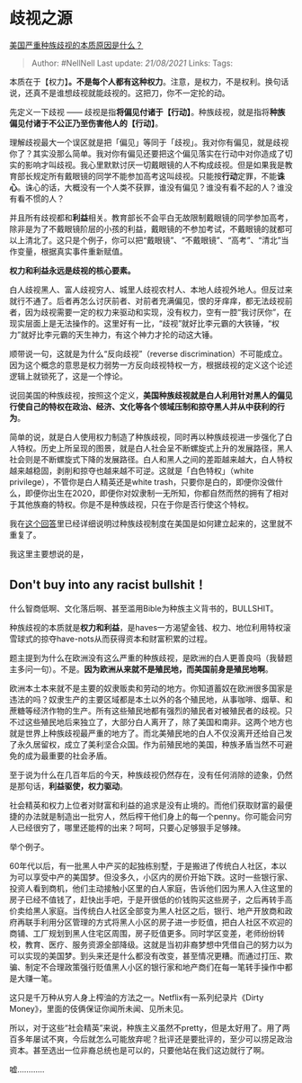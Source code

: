 # 歧视之源
[美国严重种族歧视的本质原因是什么？](https://www.zhihu.com/question/397865324/answer/1265543926)

> Author: #NellNell
Last update: *21/08/2021*
Links:
Tags:

本质在于【权力】**。**不是每个人都有这种**权力**。注意，是权力，不是权利。换句话说，还真不是谁想歧视就能歧视的。这把刀，你不一定抡的动。

先定义一下歧视 —— 歧视是指**将偏见付诸于【行动】**。种族歧视，就是指将**种族偏见付诸于不公正乃至伤害他人的【行动】**。

理解歧视最大一个误区就是把「偏见」等同于「歧视」。我对你有偏见，就是歧视你了？其实没那么简单。我对你有偏见还要把这个偏见落实在行动中对你造成了切实的影响才叫歧视。我心里默默讨厌一切戴眼镜的人不构成歧视。但是如果我是教育部长规定所有戴眼镜的同学不能参加高考这叫歧视。只能按**行动**定罪，不能**诛心**。诛心的话，大概没有一个人类不获罪，谁没有偏见？谁没有看不起的人？谁没有看不惯的人？

并且所有歧视都和**利益**相关。教育部长不会平白无故限制戴眼镜的同学参加高考，除非是为了不戴眼镜阶层的小孩的利益，戴眼镜的不参加考试，不戴眼镜的就都可以上清北了。这只是个例子，你可以把“戴眼镜”、“不戴眼镜”、“高考”、“清北”当作变量，根据真实事件重新赋值。

**权力和利益永远是歧视的核心要素。**

白人歧视黑人、富人歧视穷人、城里人歧视农村人、本地人歧视外地人。但反过来就行不通了。后者再怎么讨厌前者、对前者充满偏见，恨的牙痒痒，都无法歧视前者，因为歧视需要一定的权力来驱动和实现，没有权力，空有一腔“我讨厌你”，在现实层面上是无法操作的。这里好有一比，“歧视”就好比李元霸的大铁锤，“权力”就好比李元霸的天生神力，有这个神力才抡的动这大锤。

顺带说一句，这就是为什么“反向歧视”（reverse discrimination）不可能成立。因为这个概念的意思是权力弱势一方反向歧视特权一方，根据歧视的定义这个论述逻辑上就锁死了，这是一个悖论。

说回美国的种族歧视，按照这个定义，**美国种族歧视就是白人利用针对黑人的偏见行使自己的特权在政治、经济、文化等各个领域压制和掠夺黑人并从中获利的行为**。

简单的说，就是白人使用权力制造了种族歧视，同时再以种族歧视进一步强化了白人特权。历史上所呈现的图景，就是白人社会呈不断螺旋式上升的发展路径，黑人社会则是不断螺旋式下降的发展路径。白人和黑人之间的差距越来越大，白人特权越来越稳固，剥削和掠夺也越来越不可逆。这就是「白色特权」（white privilege），不管你是白人精英还是white trash，只要你是白的，即便你没做什么，即便你出生在2020，即便你对奴隶制一无所知，你都自然而然的拥有了相对于其他族裔的特权。你是不是种族歧视，只在于你是否行使这个特权。

我在[这个回答](https://www.zhihu.com/question/22698363/answer/615261939)里已经详细说明过种族歧视制度在美国是如何建立起来的，这里就不重复了。

我这里主要想说的是，

## Don't buy into any racist bullshit！

什么智商低啊、文化落后啊、甚至滥用Bible为种族主义背书的，BULLSHIT。

种族歧视的本质就是**权力和利益**，是haves一方渴望金钱、权力、地位利用特权滚雪球式的掠夺have-nots从而获得资本和财富积累的过程。

题主提到为什么在欧洲没有这么严重的种族歧视，是欧洲的白人更善良吗（我替题主多问一句）。不是。**因为欧洲从来就不是殖民地，而美国前身是殖民地啊**。

欧洲本土本来就不是主要的奴隶贩卖和劳动的地方。你知道蓄奴在欧洲很多国家是违法的吗？奴隶生产的主要区域都是本土以外的各个殖民地，从事咖啡、烟草、和蔗糖等经济作物的生产。所有这些殖民地都有强烈的殖民者对被殖民者的歧视。只不过这些殖民地后来独立了，大部分白人离开了，除了美国和南非。这两个地方也就是世界上种族歧视最严重的地方了。而北美殖民地的白人不仅没离开还给自己发了永久居留权，成立了美利坚合众国。作为前殖民地的美国，种族矛盾当然不可避免的成为最重要的社会矛盾。

至于说为什么在几百年后的今天，种族歧视仍然存在，没有任何消除的迹象，仍然是那句话，**利益驱使，权力驱动**。

社会精英和权力上位者对财富和利益的追求是没有止境的。而他们获取财富的最便捷的办法就是制造出一批穷人，然后榨干他们身上的每一个penny。你可能会问穷人已经很穷了，哪里还能榨的出来？呵呵，只要心足够狠手足够辣。

举个例子。

60年代以后，有一批黑人中产买的起独栋别墅，于是搬进了传统白人社区，本以为可以享受中产的美国梦。但没多久，小区内的房价开始下跌。这时一些银行家、投资人看到商机，他们主动接触小区里的白人家庭，告诉他们因为黑人入住这里的房子已经不值钱了，赶快出手吧，于是开很低的价钱购买这些房子，之后再转手高价卖给黑人家庭。当传统白人社区全部变为黑人社区之后，银行、地产开放商和政府再联手利用分区管理的方式将黑人小区的房子进一步贬值，把白人社区不欢迎的商铺、工厂规划到黑人住宅区周围，房子贬值更多。同时学区变差，老师纷纷转校，教育、医疗、服务资源全部降级。这就是当初非裔梦想中凭借自己的努力以为可以实现的美国梦。到头来还是什么都没有改变，甚至情况更糟。而通过打压、欺骗、制定不合理政策强行贬值黑人小区的银行家和地产商们在每一笔转手操作中都是大赚一笔。

这只是千万种从穷人身上榨油的方法之一。Netflix有一系列纪录片《Dirty Money》，里面的伎俩保证你闻所未闻、见所未见。

所以，对于这些“社会精英”来说，种族主义虽然不pretty，但是太好用了。用了两百多年屡试不爽，今后就怎么可能放弃呢？批评还是要批评的，至少可以捞足政治资本。甚至选出一位非裔总统也是可以的，只要他站在我们这边就行了啊。

嘘…………

